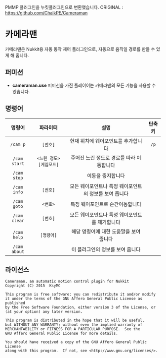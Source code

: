 PMMP 플러그인을 누킷플러그인으로 변환했습니다.
ORIGINAL : https://github.com/ChalkPE/Cameraman

# 카메라맨
카메라맨은 Nukkit용 자동 동작 제어 플러그인으로, 자동으로 움직일 경로를 만들 수 있게 해 줍니다.

## 퍼미션
- **cameraman.use** 퍼미션을 가진 플레이어는 카메라맨의 모든 기능을 사용할 수 있습니다.

## 명령어
| 명령어 | 파라미터 | 설명 | 단축키 |
| :-------: | :-------: | :-------: | :-------: |
| `/cam p` | `[번호]` | 현재 위치에 웨이포인트를 추가합니다 | `/p` |
| `/cam start` | `<느린 정도> [게임모드]` | 주어진 느린 정도로 경로를 따라 이동합니다 | |
| `/cam stop` | | 이동을 중지합니다 | |
| `/cam info` | `[번호]` | 모든 웨이포인트나 특정 웨이포인트의 정보를 보여 줍니다 | |
| `/cam goto` | `<번호>` | 특정 웨이포인트로 순간이동합니다 | |
| `/cam clear` | `[번호]` | 모든 웨이포인트나 특정 웨이포인트를 제거합니다 | |
| `/cam help` | `[명령어]` | 해당 명령어에 대한 도움말을 보여 줍니다 | |
| `/cam about` | | 이 플러그인의 정보를 보여 줍니다 | |

## 라이선스
```
Cameraman, an automatic motion control plugin for Nukkit
Copyright (C) 2015  KsyMC

This program is free software: you can redistribute it and/or modify
it under the terms of the GNU Affero General Public License as published
by the Free Software Foundation, either version 3 of the License, or
(at your option) any later version.

This program is distributed in the hope that it will be useful,
but WITHOUT ANY WARRANTY; without even the implied warranty of
MERCHANTABILITY or FITNESS FOR A PARTICULAR PURPOSE.  See the
GNU Affero General Public License for more details.

You should have received a copy of the GNU Affero General Public License
along with this program.  If not, see <http://www.gnu.org/licenses/>.
```